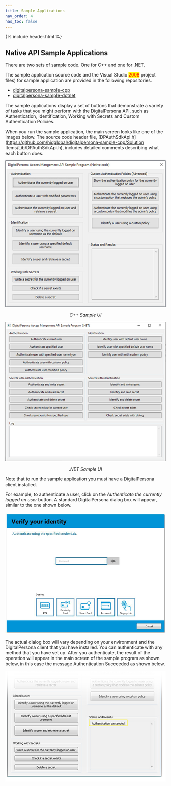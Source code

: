 ```yaml
---
title: Sample Applications
nav_order: 4
has_toc: false
---
```


{% include header.html %}

## Native API Sample Applications
There are two sets of sample code. One for C++ and one for .NET.  

The sample application source code and the Visual Studio <mark style="color:Red;">2008</mark> project files) for sample application are provided in the following repositories.

- [digitalpersona-sample-cpp](https://github.com/hidglobal/digitalpersona-sample-cpp)  
- [digitalpersona-sample-dotnet](https://github.com/hidglobal/digitalpersona-sample-dotnet)

The sample applications display a set of buttons that demonstrate a variety of tasks that you might perform with the DigitalPersona API, such as Authentication, Identification, Working with Secrets and Custom Authentication Policies.  

When you run the sample application, the main screen looks like one of the images below.
The source code header file, [DPAuthSdkApi.h](https://github.com/hidglobal/digitalpersona-sample-cpp/Solution Items/Lib/DPAuthSdkApi.h), includes detailed comments describing what each button does.

![](assets/Sample1.jpg)  
<p style="text-align: center;font-style:italic;">C++ Sample UI</p>


![](assets/DOT_NETSampleUI.JPG)
<p style="text-align: center;font-style:italic;">.NET Sample UI</p>  

Note that to run the sample application you must have a DigitalPersona client installed.

For example, to authenticate a user, click on the *Authenticate the currently logged on user* button. A standard DigitalPersona dialog box will appear, similar to the one shown below.

![](assets/Verify1.jpg)

The actual dialog box will vary depending on your environment and the DigitalPersona client that you have installed.
You can authenticate with any method that you have set up. After you authenticate, the result of the operation will appear in the main screen of the sample program as shown below, in this case the message Authentication Succeeded as shown below.

![](assets/Verify2.jpg)
